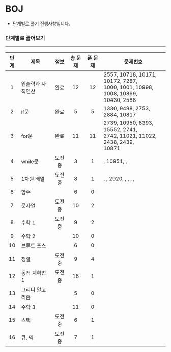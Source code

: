 # BOJ
* 단계별로 풀기 진행사항입니다.

### 단계별로 풀어보기
---
|단계|제목|정보|총 문제|푼 문제|문제번호|
|:----:|----|:----:|:----:|:----:|----|
|1|입출력과 사칙연산|완료|12|12|2557, 10718, 10171, 10172, 7287, <br> 1000, 1001, 10998, 1008, 10869, <br> 10430, 2588|
|2|if문|완료|5|5|1330, 9498, 2753, 2884, 10817|
|3|for문|완료|11|11|2739, 10950, 8393, 15552, 2741, <br> 2742, 11021, 11022, 2438, 2439, <br> 10871|
|4|while문|도전중|3|1|, 10951, ,|
|5|1차원 배열|도전중|8|1|, , 2920, , , , , |
|6|함수||6|0||
|7|문자열|도전중|10|2||
|8|수학 1|도전중|9|2||
|9|수학 2||10|0||
|10|브루트 포스||6|0||
|11|정렬|도전중|9|4||
|12|동적 계획법 1|도전중|18|1||
|13|그리디 알고리즘||5|0||
|14|수학 3||11|0||
|15|스택|도전중|6|1||
|16|큐, 덱|도전중|7|1||
